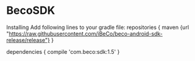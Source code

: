 # BecoSDK
Installing
Add following lines to your gradle file:
repositories {
    maven {url "https://raw.githubusercontent.com/iBeCo/beco-android-sdk-release/release"}
}


dependencies {
    compile 'com.beco:sdk:1.5'
}
